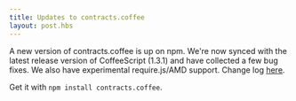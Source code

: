 ```yaml
---
title: Updates to contracts.coffee
layout: post.hbs
---
```


A new version of contracts.coffee is up on npm. We're now synced with
the latest release version of CoffeeScript (1.3.1) and have collected
a few bug fixes. We also have experimental require.js/AMD support.
Change log [here](http://disnetdev.com/contracts.coffee/#log).

Get it with `npm install contracts.coffee`.